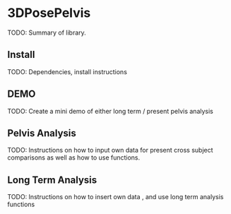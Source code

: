 # 3DPosePelvis

TODO: Summary of library.


## Install

TODO: Dependencies, install instructions


## DEMO

TODO: Create a mini demo of either long term / present pelvis analysis


## Pelvis Analysis

TODO: Instructions on how to input own data for present cross subject comparisons as well as how to use functions.


## Long Term Analysis


TODO: Instructions on how to insert own data , and use long term analysis functions

